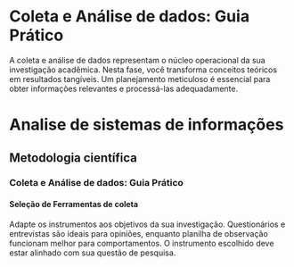 # Coleta e Análise de dados: Guia Prático

A coleta e análise de dados representam o núcleo operacional da sua investigação acadêmica. Nesta fase, você transforma conceitos teóricos em resultados tangíveis. Um planejamento meticuloso é essencial para obter informações relevantes e processá-las adequadamente.

# Analise de sistemas de informações
## Metodologia científica
### Coleta e Análise de dados: Guia Prático
#### Seleção de Ferramentas de coleta

Adapte os instrumentos aos objetivos da sua investigação. Questionários e entrevistas são ideais para opiniões, enquanto planilha de observação funcionam melhor para comportamentos. O instrumento escolhido deve estar alinhado com sua questão de pesquisa.